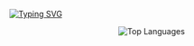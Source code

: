 [![Typing SVG](https://readme-typing-svg.demolab.com?font=Fira+Code&size=32&pause=10&color=0af3f7&width=435&lines=Hi+there!+%F0%9F%91%8B)](https://git.io/typing-svg)

<p align="center">
  <img src="https://github-readme-stats.vercel.app/api/top-langs/?username=yaasaan&layout=compact&theme=tokyonight" alt="Top Languages" />
</p>

<!-- 

## 📊 My GitHub Language Stats
![Top Languages](https://github-readme-stats.vercel.app/api/top-langs/?username=yaasaan&layout=compact&theme=tokyonight)

[![Typing SVG](https://readme-typing-svg.demolab.com?font=Fira+Code&size=32&pause=10&color=0af3f7&width=435&lines=Hi+there!+%F0%9F%91%8B)](https://git.io/typing-svg)

![My GitHub Stats](https://github-readme-stats.vercel.app/api?username=yaasaan&show_icons=true&theme=radical) 

![GitHub Streak](https://streak-stats.demolab.com?user=yaasaan&theme=dark&hide_border=true)

![](https://komarev.com/ghpvc/?username=yaasaan&color=brightgreen)

-->

<!--
**yaasaan/yaasaan** is a ✨ _special_ ✨ repository because its `README.md` (this file) appears on your GitHub profile.

Here are some ideas to get you started:

- 🔭 I’m currently working on ...
- 🌱 I’m currently learning ...
- 👯 I’m looking to collaborate on ...
- 🤔 I’m looking for help with ...
- 💬 Ask me about ...
- 📫 How to reach me: ...
- 😄 Pronouns: ...
- ⚡ Fun fact: ...
-->
